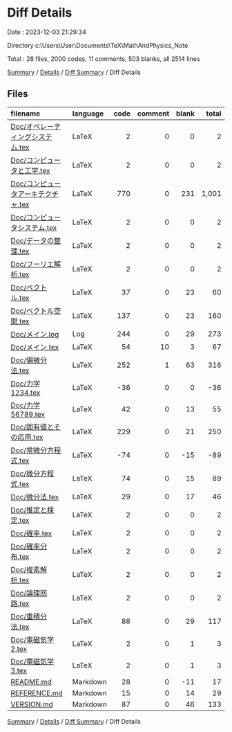# Diff Details

Date : 2023-12-03 21:29:34

Directory c:\\Users\\User\\Documents\\TeX\\MathAndPhysics_Note

Total : 28 files,  2000 codes, 11 comments, 503 blanks, all 2514 lines

[Summary](results.md) / [Details](details.md) / [Diff Summary](diff.md) / Diff Details

## Files
| filename | language | code | comment | blank | total |
| :--- | :--- | ---: | ---: | ---: | ---: |
| [Doc/オペレーティングシステム.tex](/Doc/%E3%82%AA%E3%83%9A%E3%83%AC%E3%83%BC%E3%83%86%E3%82%A3%E3%83%B3%E3%82%B0%E3%82%B7%E3%82%B9%E3%83%86%E3%83%A0.tex) | LaTeX | 2 | 0 | 0 | 2 |
| [Doc/コンピュータと工学.tex](/Doc/%E3%82%B3%E3%83%B3%E3%83%94%E3%83%A5%E3%83%BC%E3%82%BF%E3%81%A8%E5%B7%A5%E5%AD%A6.tex) | LaTeX | 2 | 0 | 0 | 2 |
| [Doc/コンピュータアーキテクチャ.tex](/Doc/%E3%82%B3%E3%83%B3%E3%83%94%E3%83%A5%E3%83%BC%E3%82%BF%E3%82%A2%E3%83%BC%E3%82%AD%E3%83%86%E3%82%AF%E3%83%81%E3%83%A3.tex) | LaTeX | 770 | 0 | 231 | 1,001 |
| [Doc/コンピュータシステム.tex](/Doc/%E3%82%B3%E3%83%B3%E3%83%94%E3%83%A5%E3%83%BC%E3%82%BF%E3%82%B7%E3%82%B9%E3%83%86%E3%83%A0.tex) | LaTeX | 2 | 0 | 0 | 2 |
| [Doc/データの整理.tex](/Doc/%E3%83%87%E3%83%BC%E3%82%BF%E3%81%AE%E6%95%B4%E7%90%86.tex) | LaTeX | 2 | 0 | 0 | 2 |
| [Doc/フーリエ解析.tex](/Doc/%E3%83%95%E3%83%BC%E3%83%AA%E3%82%A8%E8%A7%A3%E6%9E%90.tex) | LaTeX | 2 | 0 | 0 | 2 |
| [Doc/ベクトル.tex](/Doc/%E3%83%99%E3%82%AF%E3%83%88%E3%83%AB.tex) | LaTeX | 37 | 0 | 23 | 60 |
| [Doc/ベクトル空間.tex](/Doc/%E3%83%99%E3%82%AF%E3%83%88%E3%83%AB%E7%A9%BA%E9%96%93.tex) | LaTeX | 137 | 0 | 23 | 160 |
| [Doc/メイン.log](/Doc/%E3%83%A1%E3%82%A4%E3%83%B3.log) | Log | 244 | 0 | 29 | 273 |
| [Doc/メイン.tex](/Doc/%E3%83%A1%E3%82%A4%E3%83%B3.tex) | LaTeX | 54 | 10 | 3 | 67 |
| [Doc/偏微分法.tex](/Doc/%E5%81%8F%E5%BE%AE%E5%88%86%E6%B3%95.tex) | LaTeX | 252 | 1 | 63 | 316 |
| [Doc/力学1234.tex](/Doc/%E5%8A%9B%E5%AD%A61234.tex) | LaTeX | -36 | 0 | 0 | -36 |
| [Doc/力学56789.tex](/Doc/%E5%8A%9B%E5%AD%A656789.tex) | LaTeX | 42 | 0 | 13 | 55 |
| [Doc/固有値とその応用.tex](/Doc/%E5%9B%BA%E6%9C%89%E5%80%A4%E3%81%A8%E3%81%9D%E3%81%AE%E5%BF%9C%E7%94%A8.tex) | LaTeX | 229 | 0 | 21 | 250 |
| [Doc/常微分方程式.tex](/Doc/%E5%B8%B8%E5%BE%AE%E5%88%86%E6%96%B9%E7%A8%8B%E5%BC%8F.tex) | LaTeX | -74 | 0 | -15 | -89 |
| [Doc/微分方程式.tex](/Doc/%E5%BE%AE%E5%88%86%E6%96%B9%E7%A8%8B%E5%BC%8F.tex) | LaTeX | 74 | 0 | 15 | 89 |
| [Doc/微分法.tex](/Doc/%E5%BE%AE%E5%88%86%E6%B3%95.tex) | LaTeX | 29 | 0 | 17 | 46 |
| [Doc/推定と検定.tex](/Doc/%E6%8E%A8%E5%AE%9A%E3%81%A8%E6%A4%9C%E5%AE%9A.tex) | LaTeX | 2 | 0 | 0 | 2 |
| [Doc/確率.tex](/Doc/%E7%A2%BA%E7%8E%87.tex) | LaTeX | 2 | 0 | 0 | 2 |
| [Doc/確率分布.tex](/Doc/%E7%A2%BA%E7%8E%87%E5%88%86%E5%B8%83.tex) | LaTeX | 2 | 0 | 0 | 2 |
| [Doc/複素解析.tex](/Doc/%E8%A4%87%E7%B4%A0%E8%A7%A3%E6%9E%90.tex) | LaTeX | 2 | 0 | 0 | 2 |
| [Doc/論理回路.tex](/Doc/%E8%AB%96%E7%90%86%E5%9B%9E%E8%B7%AF.tex) | LaTeX | 2 | 0 | 0 | 2 |
| [Doc/重積分法.tex](/Doc/%E9%87%8D%E7%A9%8D%E5%88%86%E6%B3%95.tex) | LaTeX | 88 | 0 | 29 | 117 |
| [Doc/電磁気学2.tex](/Doc/%E9%9B%BB%E7%A3%81%E6%B0%97%E5%AD%A62.tex) | LaTeX | 2 | 0 | 1 | 3 |
| [Doc/電磁気学3.tex](/Doc/%E9%9B%BB%E7%A3%81%E6%B0%97%E5%AD%A63.tex) | LaTeX | 2 | 0 | 1 | 3 |
| [README.md](/README.md) | Markdown | 28 | 0 | -11 | 17 |
| [REFERENCE.md](/REFERENCE.md) | Markdown | 15 | 0 | 14 | 29 |
| [VERSION.md](/VERSION.md) | Markdown | 87 | 0 | 46 | 133 |

[Summary](results.md) / [Details](details.md) / [Diff Summary](diff.md) / Diff Details